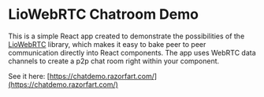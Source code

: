 # LioWebRTC Chatroom Demo

This is a simple React app created to demonstrate the possibilities of the [LioWebRTC](https://github.com/lazorfuzz/liowebrtc) library, which makes it easy to bake peer to peer communication directly into React components. The app uses WebRTC data channels to create a p2p chat room right within your component. 

See it here: [https://chatdemo.razorfart.com/](https://chatdemo.razorfart.com/)
